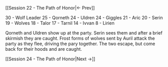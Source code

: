 [[Session 22 - The Path of Honor|<- Prev]]



30 - Wolf Leader
25 - Qorneth
24 - Uldren
24 - Giggles
21  - Aric
20 - Serin
19 - Wolves
18 - Talor
17 - Tarnil
14 - Ivvan
8   - Lirien

Qorneth and Uldren show up at the party. Serin sees them and after a brief skirmish they are caught.
Frost forms of wolves sent by Auril attack the party as they flee, driving the pary together. The two escape, but come back for their hoods and are caught.



[[Session 24 - The Path of Honor|Next ->]]